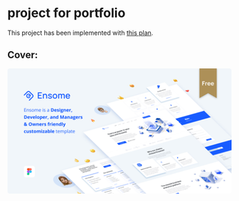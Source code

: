 # project for portfolio

This project has been implemented with [this plan](https://www.figma.com/community/file/1183979279200310765).

## Cover:

<div style="display:flex;flex-wrap:wrap;">
<img src="https://raw.githubusercontent.com/hossein-nahali/CorporateTheme/master/screenshot/cover.png" style="border-radius:5px"/>
</div>
